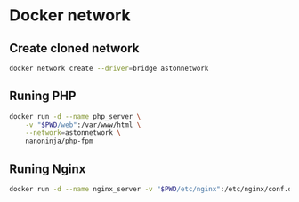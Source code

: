 # Docker network

## Create cloned network

```bash
docker network create --driver=bridge astonnetwork
```
## Runing PHP

```bash
docker run -d --name php_server \
    -v "$PWD/web":/var/www/html \
    --network=astonnetwork \
    nanoninja/php-fpm
```
## Runing Nginx

```bash
docker run -d --name nginx_server -v "$PWD/etc/nginx":/etc/nginx/conf.d -v "$PWD/web":/var/www/html --network=astonnetwork -p 8000:80 nginx
```

